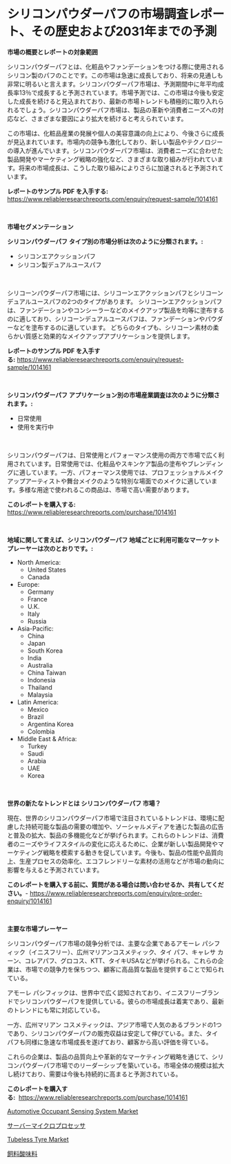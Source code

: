 <p><h1>シリコンパウダーパフの市場調査レポート、その歴史および2031年までの予測</h1></p><p><strong>市場の概要とレポートの対象範囲</strong></p>
<p><p>シリコンパウダーパフとは、化粧品やファンデーションをつける際に使用されるシリコン製のパフのことです。この市場は急速に成長しており、将来の見通しも非常に明るいと言えます。シリコンパウダーパフ市場は、予測期間中に年平均成長率13％で成長すると予測されています。市場予測では、この市場は今後も安定した成長を続けると見込まれており、最新の市場トレンドも積極的に取り入れられるでしょう。シリコンパウダーパフ市場は、製品の革新や消費者ニーズへの対応など、さまざまな要因により拡大を続けると考えられています。</p><p>この市場は、化粧品産業の発展や個人の美容意識の向上により、今後さらに成長が見込まれています。市場内の競争も激化しており、新しい製品やテクノロジーの導入が進んでいます。シリコンパウダーパフ市場は、消費者ニーズに合わせた製品開発やマーケティング戦略の強化など、さまざまな取り組みが行われています。将来の市場成長は、こうした取り組みによりさらに加速されると予測されています。</p></p>
<p><strong>レポートのサンプル PDF を入手する:</strong> <a href="https://www.reliableresearchreports.com/enquiry/request-sample/1014161">https://www.reliableresearchreports.com/enquiry/request-sample/1014161</a></p>
<p>&nbsp;</p>
<p><strong>市場セグメンテーション</strong></p>
<p><strong>シリコンパウダーパフ タイプ別の市場分析は次のように分類されます。:</strong></p>
<p><ul><li>シリコンエアクッションパフ</li><li>シリコン製デュアルユースパフ</li></ul></p>
<p>&nbsp;</p>
<p><p>シリコーンパウダーパフ市場には、シリコーンエアクッションパフとシリコーンデュアルユースパフの2つのタイプがあります。 シリコーンエアクッションパフは、ファンデーションやコンシーラーなどのメイクアップ製品を均等に塗布するのに適しており、シリコーンデュアルユースパフは、ファンデーションやパウダーなどを塗布するのに適しています。 どちらのタイプも、シリコーン素材の柔らかい質感と効果的なメイクアップアプリケーションを提供します。</p></p>
<p><strong>レポートのサンプル PDF を入手する:</strong>&nbsp;<a href="https://www.reliableresearchreports.com/enquiry/request-sample/1014161">https://www.reliableresearchreports.com/enquiry/request-sample/1014161</a></p>
<p>&nbsp;</p>
<p><strong> シリコンパウダーパフ アプリケーション別の市場産業調査は次のように分類されます。:</strong></p>
<p><ul><li>日常使用</li><li>使用を実行中</li></ul></p>
<p>&nbsp;</p>
<p><p>シリコンパウダーパフは、日常使用とパフォーマンス使用の両方で市場で広く利用されています。日常使用では、化粧品やスキンケア製品の塗布やブレンディングに適しています。一方、パフォーマンス使用では、プロフェッショナルメイクアップアーティストや舞台メイクのような特別な場面でのメイクに適しています。多様な用途で使われるこの商品は、市場で高い需要があります。</p></p>
<p><strong>このレポートを購入する:</strong>&nbsp; <a href="https://www.reliableresearchreports.com/purchase/1014161">https://www.reliableresearchreports.com/purchase/1014161</a></p>
<p>&nbsp;</p>
<p><strong>地域に関して言えば、シリコンパウダーパフ 地域ごとに利用可能なマーケットプレーヤーは次のとおりです。:</strong></p>
<p><ul>
    <li>
        North America:
        <ul>
            <li>United States</li>
            <li>Canada</li>
        </ul>
    </li>
    <li>
        Europe:
        <ul>
            <li>Germany</li>
            <li>France</li>
            <li>U.K.</li>
            <li>Italy</li>
            <li>Russia</li>
        </ul>
    </li>
    <li>
        Asia-Pacific:
        <ul>
            <li>China</li>
            <li>Japan</li>
            <li>South Korea</li>
            <li>India</li>
            <li>Australia</li>
            <li>China Taiwan</li>
            <li>Indonesia</li>
            <li>Thailand</li>
            <li>Malaysia</li>
        </ul>
    </li>
    <li>
        Latin America:
        <ul>
            <li>Mexico</li>
            <li>Brazil</li>
            <li>Argentina Korea</li>
            <li>Colombia</li>
        </ul>
    </li>
    <li>
        Middle East & Africa:
        <ul>
            <li>Turkey</li>
            <li>Saudi</li>
            <li>Arabia</li>
            <li>UAE</li>
            <li>Korea</li>
        </ul>
    </li>
    </ul></p>
<p>&nbsp;</p>
<p><strong>世界の新たなトレンドとは シリコンパウダーパフ 市場？</strong></p>
<p><p>現在、世界のシリコンパウダーパフ市場で注目されているトレンドは、環境に配慮した持続可能な製品の需要の増加や、ソーシャルメディアを通じた製品の広告と普及の拡大、製品の多機能化などが挙げられます。これらのトレンドは、消費者のニーズやライフスタイルの変化に応えるために、企業が新しい製品開発やマーケティング戦略を模索する動きを促しています。今後も、製品の性能や品質向上、生産プロセスの効率化、エコフレンドリーな素材の活用などが市場の動向に影響を与えると予測されています。</p></p>
<p><strong>このレポートを購入する前に、質問がある場合は問い合わせるか、共有してください。</strong>- <a href="https://www.reliableresearchreports.com/enquiry/pre-order-enquiry/1014161">https://www.reliableresearchreports.com/enquiry/pre-order-enquiry/1014161</a></p>
<p>&nbsp;</p>
<p><strong>主要な市場プレーヤー</strong></p>
<p><p>シリコンパウダーパフ市場の競争分析では、主要な企業であるアモーレ パシフィック（イニスフリー）、広州マリアンコスメティック、タイ パフ、キャレサ カーン、コレアパフ、グロコス、KTT、タイキUSAなどが挙げられる。これらの企業は、市場での競争力を保ちつつ、顧客に高品質な製品を提供することで知られている。</p><p>アモーレ パシフィックは、世界中で広く認知されており、イニスフリーブランドでシリコンパウダーパフを提供している。彼らの市場成長は着実であり、最新のトレンドにも常に対応している。</p><p>一方、広州マリアン コスメティックは、アジア市場で人気のあるブランドの1つであり、シリコンパウダーパフの販売収益は安定して伸びている。また、タイ パフも同様に急速な市場成長を遂げており、顧客から高い評価を得ている。</p><p>これらの企業は、製品の品質向上や革新的なマーケティング戦略を通じて、シリコンパウダーパフ市場でのリーダーシップを築いている。市場全体の規模は拡大し続けており、需要は今後も持続的に高まると予測されている。</p></p>
<p><strong>このレポートを購入する:</strong>&nbsp;&nbsp;<a href="https://www.reliableresearchreports.com/purchase/1014161">https://www.reliableresearchreports.com/purchase/1014161</a></p>
<p><p><a href="https://github.com/johnbach50/Market-Research-Report-List-2/blob/main/automotive-occupant-sensing-system-market.md">Automotive Occupant Sensing System Market</a></p><p><a href="https://medium.com/@skylardaniel70/%E3%82%B5%E3%83%BC%E3%83%90%E3%83%BC%E3%83%9E%E3%82%A4%E3%82%AF%E3%83%AD%E3%83%97%E3%83%AD%E3%82%BB%E3%83%83%E3%82%B5%E5%B8%82%E5%A0%B4-%E5%B8%82%E5%A0%B4%E3%81%AEcagr-%E5%B8%82%E5%A0%B4%E3%81%AE%E3%83%88%E3%83%AC%E3%83%B3%E3%83%89-%E3%81%8A%E3%82%88%E3%81%B3%E6%88%90%E9%95%B7%E6%88%A6%E7%95%A5%E3%81%AB%E9%96%A2%E3%81%99%E3%82%8B%E6%B4%9E%E5%AF%9F-9a0f2b687861">サーバーマイクロプロセッサ</a></p><p><a href="https://github.com/pjcfca/Market-Research-Report-List-1/blob/main/tubeless-tyre-market.md">Tubeless Tyre Market</a></p><p><a href="https://medium.com/@skylardaniel70/%E9%85%B8%E5%91%B3%E6%96%99%E5%B8%82%E5%A0%B4%E3%81%AE%E3%82%B5%E3%82%A4%E3%82%BA-cagr-%E3%83%88%E3%83%AC%E3%83%B3%E3%83%892024-2030-40996ef10356">飼料酸味料</a></p></p>